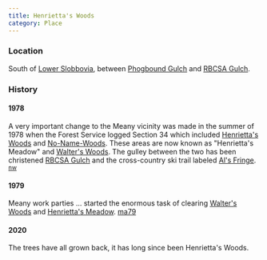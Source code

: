 ```yaml
---
title: Henrietta's Woods
category: Place
---
```

### Location

South of [Lower Slobbovia](Lower-Slobbovia), between [Phogbound Gulch](Phogbound-Gulch) and [RBCSA Gulch](RBCSA-Gulch).

### History

#### 1978

A very important change to the Meany vicinity was made in the summer of 1978 when the Forest Service logged Section 34 which included [Henrietta's Woods](Henrietta's-Woods) and [No-Name-Woods](No-Name-Woods). These areas are now known as "Henrietta's Meadow" and [Walter's Woods](Walter's-Woods). The gulley between the two has been christened [RBCSA Gulch](RBCSA-Gulch) and the cross-country ski trail labeled [Al's Fringe](Al's-Fringe). <sup>[nw][]</sup>

#### 1979

Meany work parties ... started the enormous task of clearing [Walter's Woods](Walter's-Woods) and [Henrietta's Meadow](Henrietta's-Meadow). [ma79][]

#### 2020

The trees have all grown back, it has long since been Henrietta's Woods.



[ma78]: Mountaineer-Annual#1978
[ma79]: Mountaineer-Annual#1979
[nw]: Names-Walt "Meany Names by Walter Little, 1984"
